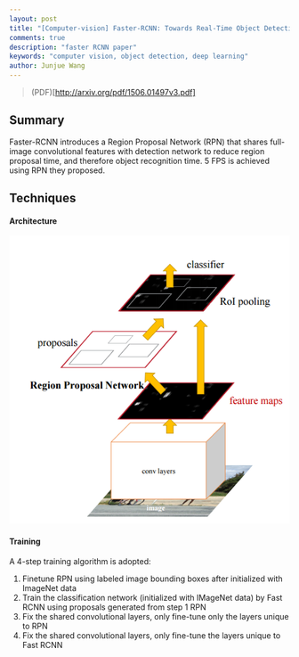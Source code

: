 ```yaml
---
layout: post
title: "[Computer-vision] Faster-RCNN: Towards Real-Time Object Detection with Region Proposal Networks"
comments: true
description: "faster RCNN paper"
keywords: "computer vision, object detection, deep learning"
author: Junjue Wang
---
```


> (PDF)[http://arxiv.org/pdf/1506.01497v3.pdf]

## Summary

Faster-RCNN introduces a Region Proposal Network (RPN) that shares full-image convolutional features with detection network to reduce region proposal time, and therefore object recognition time. 5 FPS is achieved using RPN they proposed.

## Techniques

#### Architecture
![Arch](img/faster-rcnn-arch.png)

#### Training
A 4-step training algorithm is adopted:

1. Finetune RPN using labeled image bounding boxes after initialized with ImageNet data
2. Train the classification network (initialized with IMageNet data) by Fast RCNN using proposals generated from step 1 RPN
3. Fix the shared convolutional layers, only fine-tune only the layers unique to RPN
4. Fix the shared convolutional layers, only fine-tune the layers unique to Fast RCNN